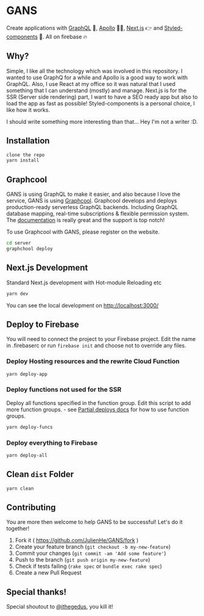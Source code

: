 # GANS
Create applications with [GraphQL](http://graphql.org/) 🌁, [Apollo](https://www.apollographql.com/) 👩‍🚀, [Next.js](https://github.com/zeit/next.js/) 👉 and [Styled-components](https://www.styled-components.com/) 💅.
All on firebase 🔥

## Why?

Simple, I like all the technology which was involved in this repository. I wanted to use GraphQ for a while and Apollo is a good way to work with GraphQL.
Also, I use React at my office so it was natural that I used something that I can understand (mostly) and manage.
Next.js is for the SSR (Server side rendering) part, I want to have a SEO ready app but also to load the app as fast as possible!
Styled-components is a personal choice, I like how it works.

I should write something more interesting than that... Hey I'm not a writer :D.

## Installation

```bash
clone the repo
yarn install
```

## Graphcool
GANS is using GraphQL to make it easier, and also because I love the service, GANS is using [Graphcool](https://www.graph.cool/).
Graphcool develops and deploys production-ready serverless GraphQL backends. Including GraphQL database mapping, real-time subscriptions & flexible permission system.
The [documentation](https://www.graph.cool/docs) is really great and the support is top notch!

To use Graphcool with GANS, please register on the website.

```bash
cd server
graphchool deploy
```

## Next.js Development

Standard Next.js development with Hot-module Reloading etc

```bash
yarn dev
```
You can see the local development on [http://localhost:3000/](http://localhost:3000/)

## Deploy to Firebase

You will need to connect the project to your Firebase project. Edit the name in .firebaserc or run `firebase init` and choose not to override any files.

### Deploy Hosting resources and the rewrite Cloud Function

```bash
yarn deploy-app
```

### Deploy functions not used for the SSR

Deploy all functions specified in the function group. Edit this script to add more function groups. - see [Partial deploys docs](https://firebase.google.com/docs/cli/#partial_deploys) for how to use function groups.

```bash
yarn deploy-funcs
```

### Deploy everything to Firebase

```bash
yarn deploy-all
```

## Clean `dist` Folder

```bash
yarn clean
```

## Contributing

You are more then welcome to help GANS to be successful! Let's do it together!

1. Fork it ( https://github.com/JulienHe/GANS/fork )
2. Create your feature branch (`git checkout -b my-new-feature`)
3. Commit your changes (`git commit -am 'Add some feature'`)
4. Push to the branch (`git push origin my-new-feature`)
5. Check if tests failing (`rake spec` or `bundle exec rake spec`)
6. Create a new Pull Request

## Special thanks!
Special shoutout to [@jthegedus](https://github.com/jthegedus), you kill it!
